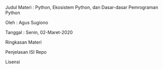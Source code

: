Judul Materi : Python, Ekosistem Python, dan Dasar-dasar Pemrograman Python

Oleh : Agus Sugiono

Tanggal : Senin, 02-Maret-2020

Ringkasan Materi

Penjelasan ISI Repo

Lisensi
